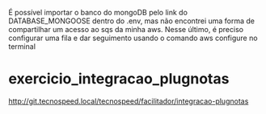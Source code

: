 É possível importar o banco do mongoDB pelo link do DATABASE_MONGOOSE dentro do .env, mas não encontrei uma forma de compartilhar um acesso ao sqs da minha aws. Nesse último, é preciso configurar uma fila e dar seguimento usando o comando aws configure no terminal

# exercicio_integracao_plugnotas
http://git.tecnospeed.local/tecnospeed/facilitador/integracao-plugnotas
